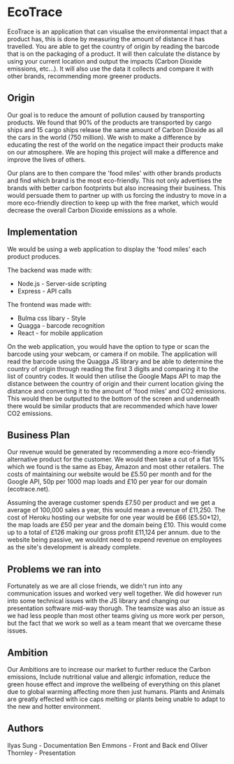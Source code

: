 # EcoTrace

EcoTrace is an application that can visualise the environmental impact that a product has, this is done by measuring the amount of distance it has travelled. You are able to get the country of origin by reading the barcode that is on the packaging of a product. It will then calculate the distance by using your current location and output the impacts (Carbon Dioxide emissions, etc...). It will also use the data it collects and compare it with other brands, recommending more greener products.

## Origin

Our goal is to reduce the amount of pollution caused by transporting products. We found that 90% of the products are transported by cargo ships and 15 cargo ships release the same amount of Carbon Dioxide as all the cars in the world (750 million). We wish to make a difference by educating the rest of the world on the negatice impact their products make on our atmosphere. We are hoping this project will make a difference and improve the lives of others.

Our plans are to then compare the 'food miles' with other brands products and find which brand is the most eco-friendly. This not only advertises the brands with better carbon footprints but also increasing their business. This would persuade them to partner up with us forcing the industry to move in a more eco-friendly direction to keep up with the free market, which would decrease the overall Carbon Dioxide emissions as a whole.

## Implementation

We would be using a web application to display the 'food miles' each product produces. 

The backend was made with: 
+ Node.js - Server-side scripting
+ Express - API calls

The frontend was made with:
+ Bulma css libary - Style
+ Quagga - barcode recognition 
+ React - for mobile application

On the web application, you would have the option to type or scan the barcode using your webcam, or camera if on mobile. The application will read the barcode using the Quagga JS library and be able to determine the country of origin through reading the first 3 digits and comparing it to the list of country codes. It would then utilise the Google Maps API to map the distance between the country of origin and their current location giving the distance and converting it to the amount of 'food miles' and CO2 emissions. This would then be outputted to the bottom of the screen and underneath there would be similar products that are recommended which have lower CO2 emissions.

## Business Plan

Our revenue would be generated by recommending a more eco-friendly alternative product for the customer. We would then take a cut of a flat 15% which we found is the same as Ebay, Amazon and most other retailers. The costs of maintaining our website would be £5.50 per month and for the Google API, 50p per 1000 map loads and £10 per year for our domain (ecotrace.net).

Assuming the average customer spends £7.50 per product and we get a average of 100,000 sales a year, this would mean a revenue of £11,250. The cost of Heroku hosting our website for one year would be £66 (£5.50*12), the map loads are £50 per year and the domain being £10. This would come up to a total of £126 making our gross profit £11,124 per annum. due to the website being passive, we wouldnt need to expend revenue on employees as the site's development is already complete.

## Problems we ran into

Fortunately as we are all close friends, we didn't run into any communication issues and worked very well together. We did however run into some technical issues with the JS library and changing our presentation software mid-way thorugh. The teamsize was also an issue as we had less people than most other teams giving us more work per person, but the fact that we work so well as a team meant that we overcame these issues.

##

## Ambition

Our Ambitions are to increase our market to further reduce the Carbon emissions, Include nutritional value and allergic infomation, reduce the green house effect and improve the wellbeing of everything on this planet due to global warming affecting more then just humans. Plants and Animals are greatly effected with ice caps melting or plants being unable to adapt to the new and hotter environment.

## Authors

Ilyas Sung - Documentation
Ben Emmons - Front and Back end
Oliver Thornley - Presentation